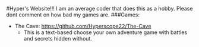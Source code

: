 #Hyper's Website!!!
I am an average coder that does this as a hobby. Please dont comment on how bad my games are.
###Games:
- The Cave: https://github.com/Hyperscope22/The-Cave
  - This is a text-based choose your own adventure game with battles and secrets hidden without.
